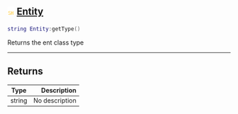## ![shared](.gitbook/assets/shared.png) [Entity](home/Entity)



```lua
string Entity:getType()
```

Returns the ent class type


------
## Returns

| Type   | Description |
| ------ | ----------: |
| string | No description |

